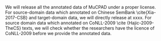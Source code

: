 

We will release all the annotated data of MuCPAD under a proper license. For source-domain data which annotated on Chinese SemBank \cite{Xia-2017-CSB} and target-domain data, we will directly release at xxxx. For source domain data which annotated on CoNLL-2009 \cite {Hajic-2009-TheCS} texts, we will check whether the researchers have the licence of CoNLL-2009 before we provide the annotated data. 
